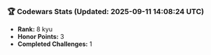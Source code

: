 ### 🏆 Codewars Stats (Updated: 2025-09-11 14:08:24 UTC)

- **Rank:** 8 kyu
- **Honor Points:** 3
- **Completed Challenges:** 1
